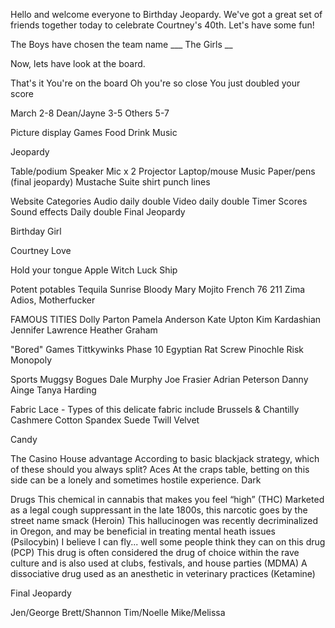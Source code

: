 Hello and welcome everyone to Birthday Jeopardy. We've got a great set of friends together today to celebrate Courtney's 40th. Let's have some fun!

The Boys have chosen the team name ___
The Girls __

Now, lets have look at the board.

That's it
You're on the board
Oh you're so close
You just doubled your score



March 2-8
Dean/Jayne 3-5
Others 5-7


Picture display
Games
Food
Drink
Music

Jeopardy

Table/podium
Speaker
Mic x 2
Projector
Laptop/mouse
Music
Paper/pens (final jeopardy)
Mustache
Suite shirt
punch lines

Website
Categories
Audio daily double
Video daily double
Timer
Scores
Sound effects
Daily double
Final Jeopardy

Birthday Girl

Courtney Love




Hold your tongue
Apple
Witch
Luck
Ship


Potent potables
Tequila Sunrise
Bloody Mary
Mojito
French 76
211
Zima
Adios, Motherfucker

FAMOUS TITIES
Dolly Parton
Pamela Anderson
Kate Upton
Kim Kardashian
Jennifer Lawrence
Heather Graham

"Bored" Games
Tittkywinks
Phase 10
Egyptian Rat Screw
Pinochle
Risk
Monopoly

Sports
Muggsy Bogues
Dale Murphy
Joe Frasier
Adrian Peterson
Danny Ainge
Tanya Harding

Fabric
Lace - Types of this delicate fabric include Brussels & Chantilly
Cashmere
Cotton
Spandex
Suede
Twill
Velvet

Candy

The Casino
House advantage
According to basic blackjack strategy, which of these should you always split? Aces
At the craps table, betting on this side can be a lonely and sometimes hostile experience. Dark

Drugs
This chemical in cannabis that makes you feel “high” (THC)
Marketed as a legal cough suppressant in the late 1800s, this narcotic goes by the street name smack (Heroin)
This hallucinogen was recently decriminalized in Oregon, and may be beneficial in treating mental heath issues (Psilocybin)
I believe I can fly... well some people think they can on this drug (PCP)
This drug is often considered the drug of choice within the rave culture and is also used at clubs, festivals, and house parties (MDMA)
A dissociative drug used as an anesthetic in veterinary practices (Ketamine)

Final Jeopardy



Jen/George
Brett/Shannon
Tim/Noelle
Mike/Melissa
